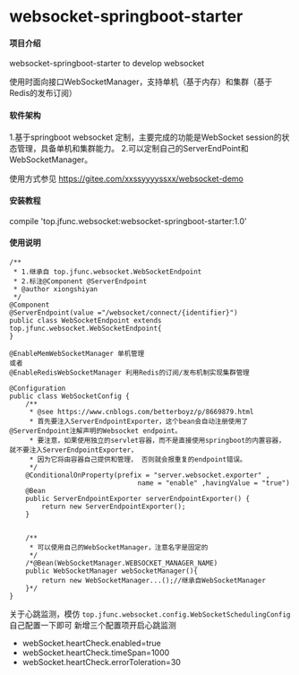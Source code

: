 # websocket-springboot-starter

#### 项目介绍
websocket-springboot-starter to develop websocket

使用时面向接口WebSocketManager，支持单机（基于内存）和集群（基于Redis的发布订阅）

#### 软件架构
1.基于springboot websocket 定制，主要完成的功能是WebSocket session的状态管理，具备单机和集群能力。
2.可以定制自己的ServerEndPoint和WebSocketManager。

使用方式参见 https://gitee.com/xxssyyyyssxx/websocket-demo
#### 安装教程

compile 'top.jfunc.websocket:websocket-springboot-starter:1.0'

#### 使用说明

```
/**
 * 1.继承自 top.jfunc.websocket.WebSocketEndpoint
 * 2.标注@Component @ServerEndpoint
 * @author xiongshiyan
 */
@Component
@ServerEndpoint(value ="/websocket/connect/{identifier}")
public class WebSocketEndpoint extends top.jfunc.websocket.WebSocketEndpoint{
}
```

```
@EnableMemWebSocketManager 单机管理
或者
@EnableRedisWebSocketManager 利用Redis的订阅/发布机制实现集群管理
```

```
@Configuration
public class WebSocketConfig {
    /**
     * @see https://www.cnblogs.com/betterboyz/p/8669879.html
     * 首先要注入ServerEndpointExporter，这个bean会自动注册使用了@ServerEndpoint注解声明的Websocket endpoint。
     * 要注意，如果使用独立的servlet容器，而不是直接使用springboot的内置容器，就不要注入ServerEndpointExporter，
     * 因为它将由容器自己提供和管理， 否则就会报重复的endpoint错误。
     */
    @ConditionalOnProperty(prefix = "server.websocket.exporter" ,
                                name = "enable" ,havingValue = "true")
    @Bean
    public ServerEndpointExporter serverEndpointExporter() {
        return new ServerEndpointExporter();
    }


    /**
     * 可以使用自己的WebSocketManager，注意名字是固定的
     */
    /*@Bean(WebSocketManager.WEBSOCKET_MANAGER_NAME)
    public WebSocketManager webSocketManager(){
        return new WebSocketManager...();//继承自WebSocketManager
    }*/
}
```

关于心跳监测，模仿 `top.jfunc.websocket.config.WebSocketSchedulingConfig` 自己配置一下即可
新增三个配置项开启心跳监测

- webSocket.heartCheck.enabled=true
- webSocket.heartCheck.timeSpan=1000
- webSocket.heartCheck.errorToleration=30